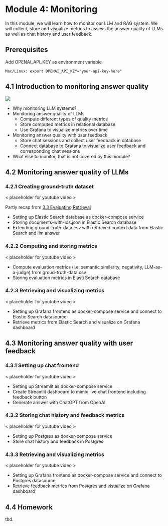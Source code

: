 # Module 4: Monitoring

In this module, we will learn how to monitor our LLM and RAG system. We will collect, store and visualize metrics to assess the answer quality of LLMs as well as chat history and user feedback. 

## Prerequisites

Add OPENAI_API_KEY as environment variable
```
Mac/Linux: export OPENAI_API_KEY="your-api-key-here"
```
## 4.1 Introduction to monitoring answer quality 

<a href="https://www.youtube.com/watch?v=OWqinqemCmk&list=PL3MmuxUbc_hIB4fSqLy_0AfTjVLpgjV3R">
  <img src="https://markdown-videos-api.jorgenkh.no/youtube/OWqinqemCmk">
</a>

* Why monitoring LLM systems?
* Monitoring answer quality of LLMs 
  * Compute different types of quality metrics
  * Store computed metrics in relational database
  * Use Grafana to visualize metrics over time
* Monitoring answer quality with user feedback
  * Store chat sessions and collect user feedback in database 
  * Connect database to Grafana to visualize user feedback and corresponding chat sessions
* What else to monitor, that is not covered by this module? 

## 4.2 Monitoring answer quality of LLMs
### 4.2.1 Creating ground-truth dataset
< placeholder for youtube video >

Partly recap from [3.3 Evaluating Retrieval](../03-vector-search/)
* Setting up Elastic Search database as docker-compose service
* Storing documents-with-ids.json in Elastic Search database
* Extending ground-truth-data.csv with retrieved context data from Elastic Search and llm answer

### 4.2.2 Computing and storing metrics
< placeholder for youtube video >

* Compute evaluation metrics (i.e. semantic similarity, negativity, LLM-as-a-judge) from groud-truth-data.csv
* Storing evaluation metrics in Elasti Search database

### 4.2.3 Retrieving and visualizing metrics
< placeholder for youtube video >

* Setting up Grafana frontend as docker-compose service and connect to Elastic Search datasource
* Retrieve metrics from Elastic Search and visualize on Grafana dashboard

## 4.3 Monitoring answer quality with user feedback
### 4.3.1 Setting up chat frontend
< placeholder for youtube video >

* Setting up Streamlit as docker-compose service
* Create Streamlit dashboard to mimic live chat frontend including feedback button
* Generate answer with ChatGPT from OpenAI 

### 4.3.2 Storing chat history and feedback metrics
< placeholder for youtube video >

* Setting up Postgres as docker-compose service
* Store chat history and feedback in Postgres

### 4.3.3 Retrieving and visualizing metrics
< placeholder for youtube video >

* Setting up Grafana frontend as docker-compose service and connect to Postgres datasource
* Retrieve feedback metrics from Postgres and visualize on Grafana dashboard

## 4.4 Homework

tbd.
